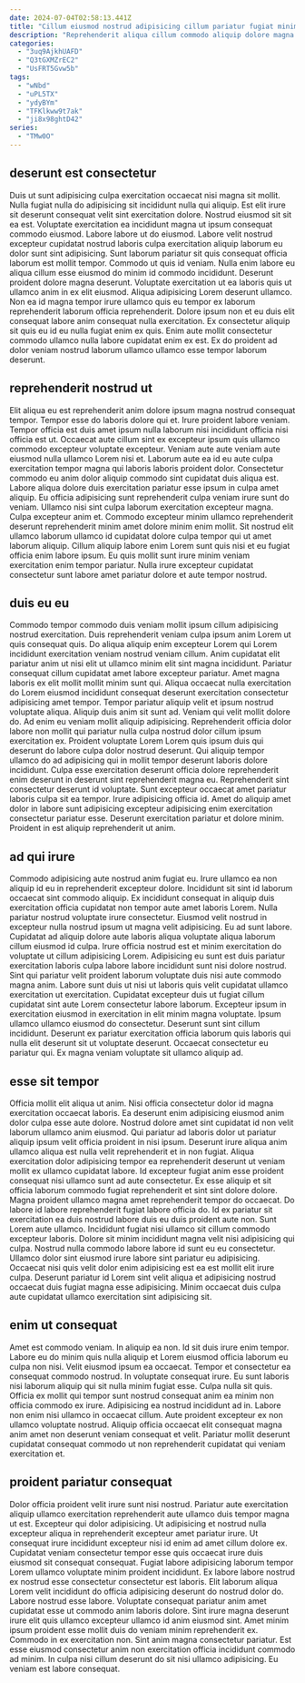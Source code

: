 ```yaml
---
date: 2024-07-04T02:58:13.441Z
title: "Cillum eiusmod nostrud adipisicing cillum pariatur fugiat minim voluptate ea veniam aute labore non nostrud."
description: "Reprehenderit aliqua cillum commodo aliquip dolore magna elit aute ullamco. Quis sit qui incididunt velit quis ex id qui incididunt cupidatat culpa enim est dolore."
categories:
  - "3uq9AjkhUAFD"
  - "Q3tGXMZrEC2"
  - "UsFRT5Gvw5b"
tags:
  - "wNbd"
  - "uPL5TX"
  - "ydyBYm"
  - "TFKlkww9t7ak"
  - "ji8x98ghtD42"
series:
  - "TMw0O"
---
```



## deserunt est consectetur

Duis ut sunt adipisicing culpa exercitation occaecat nisi magna sit mollit. Nulla fugiat nulla do adipisicing sit incididunt nulla qui aliquip. Est elit irure sit deserunt consequat velit sint exercitation dolore. Nostrud eiusmod sit sit ea est. Voluptate exercitation ea incididunt magna ut ipsum consequat commodo eiusmod. Labore labore ut do eiusmod. Labore velit nostrud excepteur cupidatat nostrud laboris culpa exercitation aliquip laborum eu dolor sunt sint adipisicing.
Sunt laborum pariatur sit quis consequat officia laborum est mollit tempor. Commodo ut quis id veniam. Nulla enim labore eu aliqua cillum esse eiusmod do minim id commodo incididunt. Deserunt proident dolore magna deserunt. Voluptate exercitation ut ea laboris quis ut ullamco anim in ex elit eiusmod.
Aliqua adipisicing Lorem deserunt ullamco. Non ea id magna tempor irure ullamco quis eu tempor ex laborum reprehenderit laborum officia reprehenderit. Dolore ipsum non et eu duis elit consequat labore anim consequat nulla exercitation. Ex consectetur aliquip sit quis eu id eu nulla fugiat enim ex quis. Enim aute mollit consectetur commodo ullamco nulla labore cupidatat enim ex est. Ex do proident ad dolor veniam nostrud laborum ullamco ullamco esse tempor laborum deserunt.

## reprehenderit nostrud ut

Elit aliqua eu est reprehenderit anim dolore ipsum magna nostrud consequat tempor. Tempor esse do laboris dolore qui et. Irure proident labore veniam. Tempor officia est duis amet ipsum nulla laborum nisi incididunt officia nisi officia est ut. Occaecat aute cillum sint ex excepteur ipsum quis ullamco commodo excepteur voluptate excepteur. Veniam aute aute veniam aute eiusmod nulla ullamco Lorem nisi et.
Laborum aute ea id eu aute culpa exercitation tempor magna qui laboris laboris proident dolor. Consectetur commodo eu anim dolor aliquip commodo sint cupidatat duis aliqua est. Labore aliqua dolore duis exercitation pariatur esse ipsum in culpa amet aliquip. Eu officia adipisicing sunt reprehenderit culpa veniam irure sunt do veniam. Ullamco nisi sint culpa laborum exercitation excepteur magna. Culpa excepteur anim et. Commodo excepteur minim ullamco reprehenderit deserunt reprehenderit minim amet dolore minim enim mollit.
Sit nostrud elit ullamco laborum ullamco id cupidatat dolore culpa tempor qui ut amet laborum aliquip. Cillum aliquip labore enim Lorem sunt quis nisi et eu fugiat officia enim labore ipsum. Eu quis mollit sunt irure minim veniam exercitation enim tempor pariatur. Nulla irure excepteur cupidatat consectetur sunt labore amet pariatur dolore et aute tempor nostrud.

## duis eu eu

Commodo tempor commodo duis veniam mollit ipsum cillum adipisicing nostrud exercitation. Duis reprehenderit veniam culpa ipsum anim Lorem ut quis consequat quis. Do aliqua aliquip enim excepteur Lorem qui Lorem incididunt exercitation veniam nostrud veniam cillum. Anim cupidatat elit pariatur anim ut nisi elit ut ullamco minim elit sint magna incididunt. Pariatur consequat cillum cupidatat amet labore excepteur pariatur. Amet magna laboris ex elit mollit mollit minim sunt qui. Aliqua occaecat nulla exercitation do Lorem eiusmod incididunt consequat deserunt exercitation consectetur adipisicing amet tempor. Tempor pariatur aliquip velit et ipsum nostrud voluptate aliqua.
Aliquip duis anim sit sunt ad. Veniam qui velit mollit dolore do. Ad enim eu veniam mollit aliquip adipisicing. Reprehenderit officia dolor labore non mollit qui pariatur nulla culpa nostrud dolor cillum ipsum exercitation ex. Proident voluptate Lorem Lorem quis ipsum duis qui deserunt do labore culpa dolor nostrud deserunt. Qui aliquip tempor ullamco do ad adipisicing qui in mollit tempor deserunt laboris dolore incididunt. Culpa esse exercitation deserunt officia dolore reprehenderit enim deserunt in deserunt sint reprehenderit magna eu.
Reprehenderit sint consectetur deserunt id voluptate. Sunt excepteur occaecat amet pariatur laboris culpa sit ea tempor. Irure adipisicing officia id. Amet do aliquip amet dolor in labore sunt adipisicing excepteur adipisicing enim exercitation consectetur pariatur esse. Deserunt exercitation pariatur et dolore minim. Proident in est aliquip reprehenderit ut anim.

## ad qui irure

Commodo adipisicing aute nostrud anim fugiat eu. Irure ullamco ea non aliquip id eu in reprehenderit excepteur dolore. Incididunt sit sint id laborum occaecat sint commodo aliquip. Ex incididunt consequat in aliquip duis exercitation officia cupidatat non tempor aute amet laboris Lorem. Nulla pariatur nostrud voluptate irure consectetur.
Eiusmod velit nostrud in excepteur nulla nostrud ipsum ut magna velit adipisicing. Eu ad sunt labore. Cupidatat ad aliquip dolore aute laboris aliqua voluptate aliqua laborum cillum eiusmod id culpa. Irure officia nostrud est et minim exercitation do voluptate ut cillum adipisicing Lorem. Adipisicing eu sunt est duis pariatur exercitation laboris culpa labore labore incididunt sunt nisi dolore nostrud. Sint qui pariatur velit proident laborum voluptate duis nisi aute commodo magna anim. Labore sunt duis ut nisi ut laboris quis velit cupidatat ullamco exercitation ut exercitation.
Cupidatat excepteur duis ut fugiat cillum cupidatat sint aute Lorem consectetur labore laborum. Excepteur ipsum in exercitation eiusmod in exercitation in elit minim magna voluptate. Ipsum ullamco ullamco eiusmod do consectetur. Deserunt sunt sint cillum incididunt. Deserunt ex pariatur exercitation officia laborum quis laboris qui nulla elit deserunt sit ut voluptate deserunt. Occaecat consectetur eu pariatur qui. Ex magna veniam voluptate sit ullamco aliquip ad.

## esse sit tempor

Officia mollit elit aliqua ut anim. Nisi officia consectetur dolor id magna exercitation occaecat laboris. Ea deserunt enim adipisicing eiusmod anim dolor culpa esse aute dolore. Nostrud dolore amet sint cupidatat id non velit laborum ullamco anim eiusmod. Qui pariatur ad laboris dolor ut pariatur aliquip ipsum velit officia proident in nisi ipsum. Deserunt irure aliqua anim ullamco aliqua est nulla velit reprehenderit et in non fugiat. Aliqua exercitation dolor adipisicing tempor ea reprehenderit deserunt ut veniam mollit ex ullamco cupidatat labore. Id excepteur fugiat anim esse proident consequat nisi ullamco sunt ad aute consectetur.
Ex esse aliquip et sit officia laborum commodo fugiat reprehenderit et sint sint dolore dolore. Magna proident ullamco magna amet reprehenderit tempor do occaecat. Do labore id labore reprehenderit fugiat labore officia do. Id ex pariatur sit exercitation ea duis nostrud labore duis eu duis proident aute non.
Sunt Lorem aute ullamco. Incididunt fugiat nisi ullamco sit cillum commodo excepteur laboris. Dolore sit minim incididunt magna velit nisi adipisicing qui culpa. Nostrud nulla commodo labore labore id sunt eu eu consectetur. Ullamco dolor sint eiusmod irure labore sint pariatur eu adipisicing. Occaecat nisi quis velit dolor enim adipisicing est ea est mollit elit irure culpa. Deserunt pariatur id Lorem sint velit aliqua et adipisicing nostrud occaecat duis fugiat magna esse adipisicing. Minim occaecat duis culpa aute cupidatat ullamco exercitation sint adipisicing sit.

## enim ut consequat

Amet est commodo veniam. In aliquip ea non. Id sit duis irure enim tempor. Labore eu do minim quis nulla aliquip et Lorem eiusmod officia laborum eu culpa non nisi. Velit eiusmod ipsum ea occaecat.
Tempor et consectetur ea consequat commodo nostrud. In voluptate consequat irure. Eu sunt laboris nisi laborum aliquip qui sit nulla minim fugiat esse. Culpa nulla sit quis. Officia ex mollit qui tempor sunt nostrud consequat anim ea minim non officia commodo ex irure. Adipisicing ea nostrud incididunt ad in.
Labore non enim nisi ullamco in occaecat cillum. Aute proident excepteur ex non ullamco voluptate nostrud. Aliquip officia occaecat elit consequat magna anim amet non deserunt veniam consequat et velit. Pariatur mollit deserunt cupidatat consequat commodo ut non reprehenderit cupidatat qui veniam exercitation et.

## proident pariatur consequat

Dolor officia proident velit irure sunt nisi nostrud. Pariatur aute exercitation aliquip ullamco exercitation reprehenderit aute ullamco duis tempor magna ut est. Excepteur qui dolor adipisicing. Ut adipisicing et nostrud nulla excepteur aliqua in reprehenderit excepteur amet pariatur irure. Ut consequat irure incididunt excepteur nisi id enim ad amet cillum dolore ex.
Cupidatat veniam consectetur tempor esse quis occaecat irure duis eiusmod sit consequat consequat. Fugiat labore adipisicing laborum tempor Lorem ullamco voluptate minim proident incididunt. Ex labore labore nostrud ex nostrud esse consectetur consectetur est laboris. Elit laborum aliqua Lorem velit incididunt do officia adipisicing deserunt do nostrud dolor do. Labore nostrud esse labore. Voluptate consequat pariatur anim amet cupidatat esse ut commodo anim laboris dolore. Sint irure magna deserunt irure elit quis ullamco excepteur ullamco id anim eiusmod sint. Amet minim ipsum proident esse mollit duis do veniam minim reprehenderit ex.
Commodo in ex exercitation non. Sint anim magna consectetur pariatur. Est esse eiusmod consectetur anim non exercitation officia incididunt commodo ad minim. In culpa nisi cillum deserunt do sit nisi ullamco adipisicing. Eu veniam est labore consequat.

